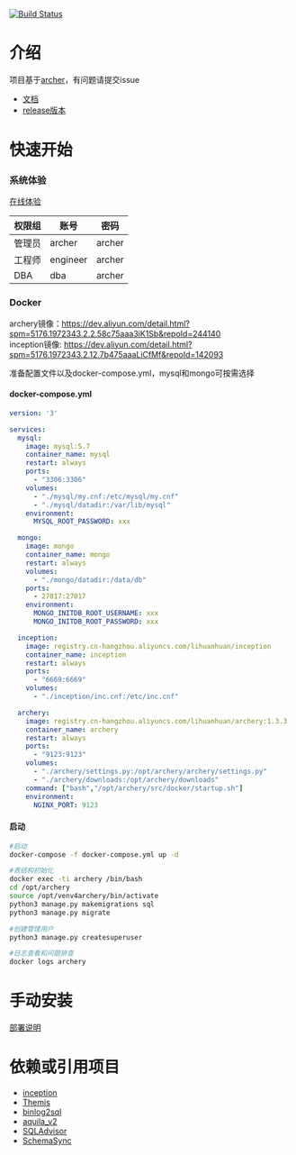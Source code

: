 [![Build Status](https://travis-ci.org/hhyo/archery.svg?branch=master)](https://travis-ci.org/hhyo/archery)

介绍
============
项目基于[archer](https://github.com/jly8866/archer)，有问题请提交issue
- [文档](https://github.com/hhyo/archery/wiki)
- [release版本](https://github.com/hhyo/archery/releases/)

快速开始
===============
### 系统体验
[在线体验](http://13.251.244.118/) 
  
|  权限组 | 账号 | 密码 |
| --- | --- | --- |
|  管理员| archer | archer |
|  工程师| engineer | archer |
|  DBA| dba | archer |

### Docker
archery镜像：https://dev.aliyun.com/detail.html?spm=5176.1972343.2.2.58c75aaa3iK1Sb&repoId=244140    
inception镜像: https://dev.aliyun.com/detail.html?spm=5176.1972343.2.12.7b475aaaLiCfMf&repoId=142093

准备配置文件以及docker-compose.yml，mysql和mongo可按需选择
#### docker-compose.yml

```yaml
version: '3'

services:
  mysql:
    image: mysql:5.7
    container_name: mysql
    restart: always
    ports:
      - "3306:3306"
    volumes:
      - "./mysql/my.cnf:/etc/mysql/my.cnf"
      - "./mysql/datadir:/var/lib/mysql"
    environment:
      MYSQL_ROOT_PASSWORD: xxx

  mongo:
    image: mongo
    container_name: mongo
    restart: always
    volumes:
      - "./mongo/datadir:/data/db"
    ports:
      - 27017:27017
    environment:
      MONGO_INITDB_ROOT_USERNAME: xxx
      MONGO_INITDB_ROOT_PASSWORD: xxx

  inception:
    image: registry.cn-hangzhou.aliyuncs.com/lihuanhuan/inception
    container_name: inception
    restart: always
    ports:
      - "6669:6669"
    volumes:
      - "./inception/inc.cnf:/etc/inc.cnf"

  archery:
    image: registry.cn-hangzhou.aliyuncs.com/lihuanhuan/archery:1.3.3
    container_name: archery
    restart: always
    ports:
      - "9123:9123"
    volumes:
      - "./archery/settings.py:/opt/archery/archery/settings.py"
      - "./archery/downloads:/opt/archery/downloads"
    command: ["bash","/opt/archery/src/docker/startup.sh"]
    environment:
      NGINX_PORT: 9123

```

#### 启动

```bash
#启动
docker-compose -f docker-compose.yml up -d

#表结构初始化
docker exec -ti archery /bin/bash
cd /opt/archery
source /opt/venv4archery/bin/activate
python3 manage.py makemigrations sql  
python3 manage.py migrate 

#创建管理用户
python3 manage.py createsuperuser

#日志查看和问题排查
docker logs archery
```

手动安装
===============
[部署说明](https://github.com/hhyo/archery/wiki/%E9%83%A8%E7%BD%B2)

依赖或引用项目
===============
- [inception](https://github.com/mysql-inception/inception)
- [Themis](https://github.com/CreditEaseDBA/Themis)
- [binlog2sql](https://github.com/danfengcao/binlog2sql)
- [aquila_v2](https://github.com/thinkdb/aquila_v2)
- [SQLAdvisor](https://github.com/Meituan-Dianping/SQLAdvisor)
- [SchemaSync](https://github.com/seanlook/SchemaSync)
